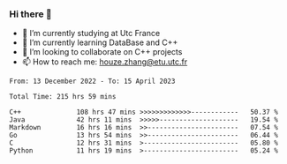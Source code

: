 ### Hi there 👋
- 🔭 I’m currently studying at Utc France
- 🌱 I’m currently learning DataBase and C++
- 👯 I’m looking to collaborate on C++ projects
- 📫 How to reach me: houze.zhang@etu.utc.fr

<!--START_SECTION:waka-->

```text
From: 13 December 2022 - To: 15 April 2023

Total Time: 215 hrs 59 mins

C++              108 hrs 47 mins >>>>>>>>>>>>>------------   50.37 %
Java             42 hrs 11 mins  >>>>>--------------------   19.54 %
Markdown         16 hrs 16 mins  >>-----------------------   07.54 %
Go               13 hrs 54 mins  >>-----------------------   06.44 %
C                12 hrs 31 mins  >------------------------   05.80 %
Python           11 hrs 19 mins  >------------------------   05.24 %
```

<!--END_SECTION:waka-->
